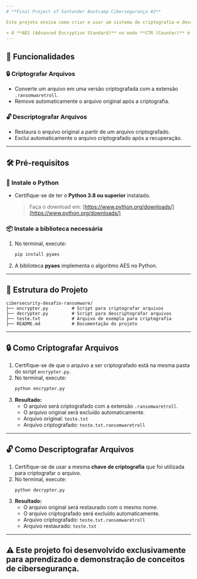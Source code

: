 ```yaml
---
# **Final Project of Santander Bootcamp Cibersegurança #2**

Este projeto ensina como criar e usar um sistema de criptografia e descriptografia simples com o algoritmo **AES no modo CTR** utilizando Python.

> O **AES (Advanced Encryption Standard)** no modo **CTR (Counter)** é um método de criptografia simétrica que cifra dados em blocos, utilizando um contador único para cada bloco. É eficiente, seguro e permite operações paralelas.
---
```

## 🚀 **Funcionalidades**

### 🔒 **Criptografar Arquivos**
- Converte um arquivo em uma versão criptografada com a extensão `.ransomwaretroll`.
- Remove automaticamente o arquivo original após a criptografia.

### 🔓 **Descriptografar Arquivos**
- Restaura o arquivo original a partir de um arquivo criptografado.
- Exclui automaticamente o arquivo criptografado após a recuperação.
---
## 🛠️ **Pré-requisitos**

### 🐍 **Instale o Python**
- Certifique-se de ter o **Python 3.8 ou superior** instalado.  
  > Faça o download em: [https://www.python.org/downloads/](https://www.python.org/downloads/)
  
### 📦 **Instale a biblioteca necessária**
1. No terminal, execute:
   ```bash
   pip install pyaes
   ```
2. A biblioteca **pyaes** implementa o algoritmo AES no Python.
---
## 📂 **Estrutura do Projeto**

```plaintext
cibersecurity-desafio-ransomware/
├── encrypter.py         # Script para criptografar arquivos
├── decrypter.py         # Script para descriptografar arquivos
├── teste.txt            # Arquivo de exemplo para criptografia
├── README.md            # Documentação do projeto
```
---

## 🔒 **Como Criptografar Arquivos**

1. Certifique-se de que o arquivo a ser criptografado está na mesma pasta do script `encrypter.py`.
2. No terminal, execute:
   ```bash
   python encrypter.py
   ```
3. **Resultado:**
   - O arquivo será criptografado com a extensão `.ransomwaretroll`.
   - O arquivo original será excluído automaticamente.
   - Arquivo original: `teste.txt`
   - Arquivo criptografado: `teste.txt.ransomwaretroll`

---

## 🔓 **Como Descriptografar Arquivos**

1. Certifique-se de usar a mesma **chave de criptografia** que foi utilizada para criptografar o arquivo.
2. No terminal, execute:
   ```bash
   python decrypter.py
   ```
3. **Resultado:**
   - O arquivo original será restaurado com o mesmo nome.
   - O arquivo criptografado será excluído automaticamente.
   - Arquivo criptografado: `teste.txt.ransomwaretroll`
   - Arquivo restaurado: `teste.txt`
---
 ⚠️ **Este projeto foi desenvolvido **exclusivamente para aprendizado** e demonstração de conceitos de cibersegurança.**
--- 
